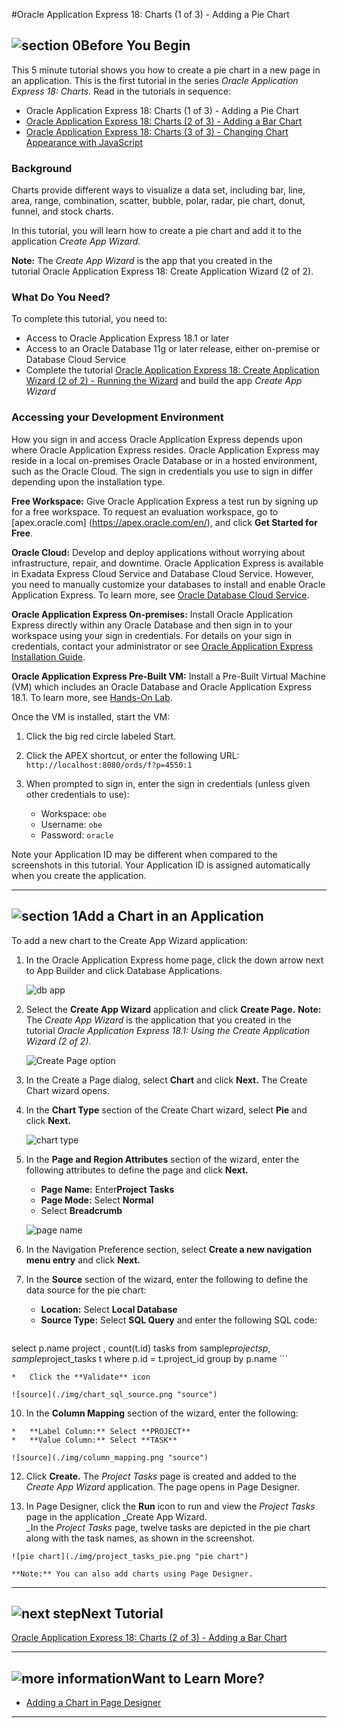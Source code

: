 #Oracle Application Express 18: Charts (1 of 3) - Adding a Pie Chart
## ![section 0](./img/32_begin.png)Before You Begin

This 5 minute tutorial shows you how to create a pie chart in a new page in an application. This is the first tutorial in the series _Oracle Application Express 18: Charts._ Read in the tutorials in sequence:

*   Oracle Application Express 18: Charts (1 of 3) - Adding a Pie Chart
*   [Oracle Application Express 18: Charts (2 of 3) - Adding a Bar Chart](?piechart2)
*   [Oracle Application Express 18: Charts (3 of 3) - Changing Chart Appearance with JavaScript](?piechart3)

### Background

Charts provide different ways to visualize a data set, including bar, line, area, range, combination, scatter, bubble, polar, radar, pie chart, donut, funnel, and stock charts.

In this tutorial, you will learn how to create a pie chart and add it to the application _Create App Wizard._

**Note:** The _Create App Wizard_ is the app that you created in the tutorial Oracle Application Express 18: Create Application Wizard (2 of 2). 

### What Do You Need?

To complete this tutorial, you need to:

*   Access to Oracle Application Express 18.1 or later
*   Access to an Oracle Database 11g or later release, either on-premise or Database Cloud Service
*   Complete the tutorial [Oracle Application Express 18: Create Application Wizard (2 of 2) - Running the Wizard](http://apexapps.oracle.com/pls/apex/f?p=44785:112:0::::P112_CONTENT_ID:24557) and build the app _Create App Wizard_

### Accessing your Development Environment

How you sign in and access Oracle Application Express depends upon where Oracle Application Express resides. Oracle Application Express may reside in a local on-premises Oracle Database or in a hosted environment, such as the Oracle Cloud. The sign in credentials you use to sign in differ depending upon the installation type.

**Free Workspace:** Give Oracle Application Express a test run by signing up for a free workspace. To request an evaluation workspace, go to [apex.oracle.com] (https://apex.oracle.com/en/), and click **Get Started for Free**.

**Oracle Cloud:** Develop and deploy applications without worrying about infrastructure, repair, and downtime. Oracle Application Express is available in Exadata Express Cloud Service and Database Cloud Service. However, you need to manually customize your databases to install and enable Oracle Application Express. To learn more, see [Oracle Database Cloud Service](https://cloud.oracle.com/database).

**Oracle Application Express On-premises:** Install Oracle Application Express directly within any Oracle Database and then sign in to your workspace using your sign in credentials. For details on your sign in credentials, contact your administrator or see [Oracle Application Express Installation Guide](http://www.oracle.com/pls/topic/lookup?ctx=E89503-01&id=HTMIG363).

**Oracle Application Express Pre-Built VM:** Install a Pre-Built Virtual Machine (VM) which includes an Oracle Database and Oracle Application Express 18.1\. To learn more, see [Hands-On Lab](http://www.oracle.com/technetwork/developer-tools/apex/learnmore/apex-hols-2578401.html). 

Once the VM is installed, start the VM:

1.  Click the big red circle labeled Start.

2.  Click the APEX shortcut, or enter the following URL: `http://localhost:8080/ords/f?p=4550:1`

3.  When prompted to sign in, enter the sign in credentials (unless given other credentials to use):

    *    Workspace: `obe`
    *    Username: `obe`
    *    Password: `oracle`

Note your Application ID may be different when compared to the screenshots in this tutorial. Your Application ID is assigned automatically when you create the application.


* * *

## ![section 1](./img/32_1.png)Add a Chart in an Application

To add a new chart to the Create App Wizard application:

1.  In the Oracle Application Express home page, click the down arrow next to App Builder and click Database Applications.  

    ![db app](./img/db_app_option.png "db app")

2.  Select the **Create App Wizard** application and click **Create Page.** 
    **Note:** The _Create App Wizard_ is the application that you created in the tutorial _Oracle Application Express 18.1: Using the Create Application Wizard (2 of 2)._   

    ![Create Page option](./img/create_page.png "Create Page option")

3.  In the Create a Page dialog, select **Chart** and click **Next.** The Create Chart wizard opens.
4.  In the **Chart Type** section of the Create Chart wizard, select **Pie** and click **Next.**

    ![chart type](./img/chart_type.png "chart type")

5.  In the **Page and Region Attributes** section of the wizard, enter the following attributes to define the page and click **Next.**

    *   **Page Name:** Enter**Project Tasks**
    *   **Page Mode:** Select **Normal**
    *   Select **Breadcrumb**

    ![page name](./img/create_page_name.png "page name")

7.  In the Navigation Preference section, select **Create a new navigation menu entry** and click **Next.**

8.  In the **Source** section of the wizard, enter the following to define the data source for the pie chart:

    *   **Location:** Select **Local Database**
    *   **Source Type:** Select **SQL Query** and enter the following SQL code:

    ```
select p.name project , count(t.id) tasks from sample$projects p, 
sample$project_tasks t where p.id = t.project_id group by p.name
    ```

    *   Click the **Validate** icon

    ![source](./img/chart_sql_source.png "source")

10.  In the **Column Mapping** section of the wizard, enter the following:

    *   **Label Column:** Select **PROJECT**
    *   **Value Column:** Select **TASK**

    ![source](./img/column_mapping.png "source")

12.  Click **Create.** The _Project Tasks_ page is created and added to the _Create App Wizard_ application. The page opens in Page Designer. 

13.  In Page Designer, click the **Run** icon to run and view the _Project Tasks_ page in the application _Create App Wizard.  
    _In the _Project Tasks_ page, twelve tasks are depicted in the pie chart along with the task names, as shown in the screenshot.

    ![pie chart](./img/project_tasks_pie.png "pie chart")

    **Note:** You can also add charts using Page Designer.

* * *

## ![next step](./img/32_next.png)Next Tutorial

[Oracle Application Express 18: Charts (2 of 3) - Adding a Bar Chart](?piechart2)

* * *

## ![more information](./img/32_more.png)Want to Learn More?

*   [Adding a Chart in Page Designer](http://www.oracle.com/pls/topic/lookup?ctx=E89503-01&id=HTMDB-GUID-0CC50B5B-1353-4C3E-B54E-092C18F4E22C)

* * *